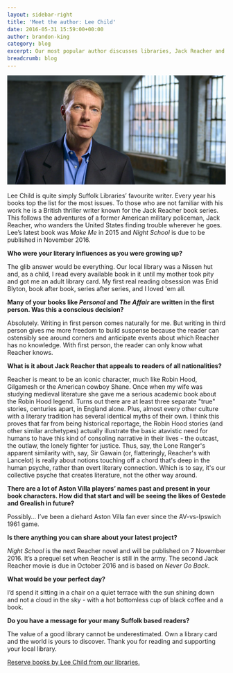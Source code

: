 ```yaml
---
layout: sidebar-right
title: 'Meet the author: Lee Child'
date: 2016-05-31 15:59:00+00:00
author: brandon-king
category: blog
excerpt: Our most popular author discusses libraries, Jack Reacher and Robin Hood, and Aston Villa.
breadcrumb: blog
---
```

![Lee Child](/images/featured/featured-lee-child.jpg)

Lee Child is quite simply Suffolk Libraries’ favourite writer. Every year his books top the list for the most issues. To those who are not familiar with his work he is a British thriller writer known for the Jack Reacher book series. This follows the adventures of a former American military policeman, Jack Reacher, who wanders the United States finding trouble wherever he goes. Lee’s latest book was <cite>Make Me</cite> in 2015 and <cite>Night School</cite> is due to be published in November 2016.

**Who were your literary influences as you were growing up?**

The glib answer would be everything. Our local library was a Nissen hut and, as a child, I read every available book in it until my mother took pity and got me an adult library card. My first real reading obsession was Enid Blyton, book after book, series after series, and I loved 'em all.

**Many of your books like <cite>Personal</cite> and <cite>The Affair</cite> are written in the first person. Was this a conscious decision?**

Absolutely. Writing in first person comes naturally for me. But writing in third person gives me more freedom to build suspense because the reader can ostensibly see around corners and anticipate events about which Reacher has no knowledge. With first person, the reader can only know what Reacher knows.

**What is it about Jack Reacher that appeals to readers of all nationalities?**

Reacher is meant to be an iconic character, much like Robin Hood, Gilgamesh or the American cowboy Shane. Once when my wife was studying medieval literature she gave me a serious academic book about the Robin Hood legend. Turns out there are at least three separate "true" stories, centuries apart, in England alone. Plus, almost every other culture with a literary tradition has several identical myths of their own. I think this proves that far from being historical reportage, the Robin Hood stories (and other similar archetypes) actually illustrate the basic atavistic need for humans to have this kind of consoling narrative in their lives - the outcast, the outlaw, the lonely fighter for justice. Thus, say, the Lone Ranger's apparent similarity with, say, Sir Gawain (or, flatteringly, Reacher's with Lancelot) is really about notions touching off a chord that's deep in the human psyche, rather than overt literary connection. Which is to say, it's our collective psyche that creates literature, not the other way around.

**There are a lot of Aston Villa players’ names past and present in your book characters. How did that start and will be seeing the likes of Gestede and Grealish in future?**

Possibly… I’ve been a diehard Aston Villa fan ever since the AV-vs-Ipswich 1961 game.

**Is there anything you can share about your latest project?**

<cite>Night School</cite> is the next Reacher novel and will be published on 7 November 2016. It’s a prequel set when Reacher is still in the army. The second Jack Reacher movie is due in October 2016 and is based on <cite>Never Go Back</cite>.

**What would be your perfect day?**

I’d spend it sitting in a chair on a quiet terrace with the sun shining down and not a cloud in the sky - with a hot bottomless cup of black coffee and a book.

**Do you have a message for your many Suffolk based readers?**

The value of a good library cannot be underestimated. Own a library card and the world is yours to discover. Thank you for reading and supporting your local library.

[Reserve books by Lee Child from our libraries.](https://suffolk.spydus.co.uk/cgi-bin/spydus.exe/ENQ/OPAC/BIBENQ/5200864?QRY=CAUBIB%3C%20IRN(139717)&QRYTEXT=Child%2C%20Lee)
